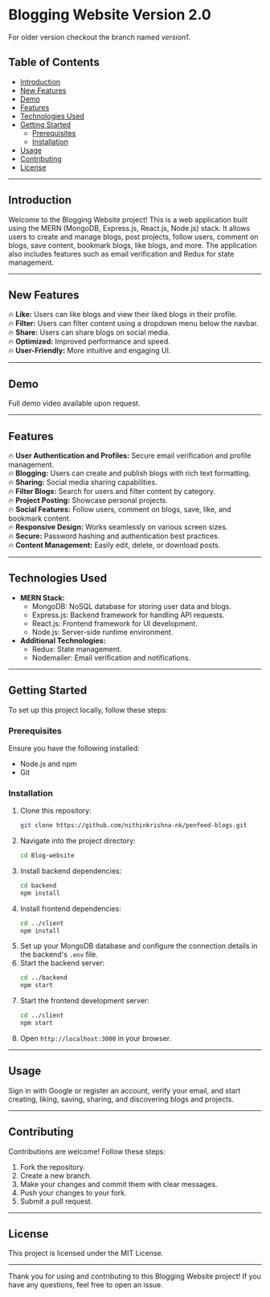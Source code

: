 # Blogging Website Version 2.0

For older version checkout the branch named *version1*.

## Table of Contents
- [Introduction](#introduction)
- [New Features](#new-features)
- [Demo](#demo)
- [Features](#features)
- [Technologies Used](#technologies-used)
- [Getting Started](#getting-started)
  - [Prerequisites](#prerequisites)
  - [Installation](#installation)
- [Usage](#usage)
- [Contributing](#contributing)
- [License](#license)

---

## Introduction
Welcome to the Blogging Website project! This is a web application built using the MERN (MongoDB, Express.js, React.js, Node.js) stack. It allows users to create and manage blogs, post projects, follow users, comment on blogs, save content, bookmark blogs, like blogs, and more. The application also includes features such as email verification and Redux for state management.

---

## New Features
🔥 **Like:** Users can like blogs and view their liked blogs in their profile.  
🔥 **Filter:** Users can filter content using a dropdown menu below the navbar.  
🔥 **Share:** Users can share blogs on social media.  
🔥 **Optimized:** Improved performance and speed.  
🔥 **User-Friendly:** More intuitive and engaging UI.

---

## Demo
Full demo video available upon request.

---

## Features
🔥 **User Authentication and Profiles:** Secure email verification and profile management.  
🔥 **Blogging:** Users can create and publish blogs with rich text formatting.  
🔥 **Sharing:** Social media sharing capabilities.  
🔥 **Filter Blogs:** Search for users and filter content by category.  
🔥 **Project Posting:** Showcase personal projects.  
🔥 **Social Features:** Follow users, comment on blogs, save, like, and bookmark content.  
🔥 **Responsive Design:** Works seamlessly on various screen sizes.  
🔥 **Secure:** Password hashing and authentication best practices.  
🔥 **Content Management:** Easily edit, delete, or download posts.

---

## Technologies Used
- **MERN Stack:**
  - MongoDB: NoSQL database for storing user data and blogs.
  - Express.js: Backend framework for handling API requests.
  - React.js: Frontend framework for UI development.
  - Node.js: Server-side runtime environment.
- **Additional Technologies:**
  - Redux: State management.
  - Nodemailer: Email verification and notifications.

---

## Getting Started
To set up this project locally, follow these steps:

### Prerequisites
Ensure you have the following installed:
- Node.js and npm
- Git

### Installation
1. Clone this repository:
   ```sh
   git clone https://github.com/nithinkrishna-nk/penfeed-blogs.git
   ```
2. Navigate into the project directory:
   ```sh
   cd Blog-website
   ```
3. Install backend dependencies:
   ```sh
   cd backend
   npm install
   ```
4. Install frontend dependencies:
   ```sh
   cd ../client
   npm install
   ```
5. Set up your MongoDB database and configure the connection details in the backend's `.env` file.
6. Start the backend server:
   ```sh
   cd ../backend
   npm start
   ```
7. Start the frontend development server:
   ```sh
   cd ../client
   npm start
   ```
8. Open `http://localhost:3000` in your browser.

---

## Usage
Sign in with Google or register an account, verify your email, and start creating, liking, saving, sharing, and discovering blogs and projects.

---

## Contributing
Contributions are welcome! Follow these steps:
1. Fork the repository.
2. Create a new branch.
3. Make your changes and commit them with clear messages.
4. Push your changes to your fork.
5. Submit a pull request.

---

## License
This project is licensed under the MIT License.

---

Thank you for using and contributing to this Blogging Website project! If you have any questions, feel free to open an issue.

